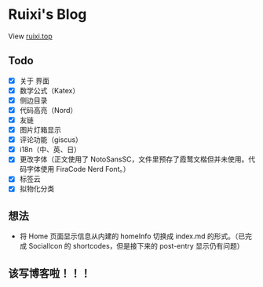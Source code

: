# Ruixi's Blog
View [ruixi.top](https://ruixi.top/)

## Todo
- [x] 关于 界面
- [x] 数学公式（Katex）
- [x] 侧边目录
- [x] 代码高亮（Nord）
- [x] 友链
- [x] 图片灯箱显示
- [x] 评论功能（giscus）
- [x] i18n（中、英、日）
- [x] 更改字体（正文使用了 NotoSansSC，文件里预存了霞鹜文楷但并未使用。代码字体使用 FiraCode Nerd Font。）
- [x] 标签云
- [x] 拟物化分类

## 想法
- 将 Home 页面显示信息从内建的 homeInfo 切换成 index.md 的形式。（已完成 SocialIcon 的 shortcodes，但是接下来的 post-entry 显示仍有问题）

## 该写博客啦！！！